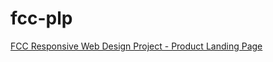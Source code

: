 # fcc-plp
<a href="https://grizzlyginger.github.io/fcc-rwd-3plp/">FCC Responsive Web Design Project - Product Landing Page<a>
